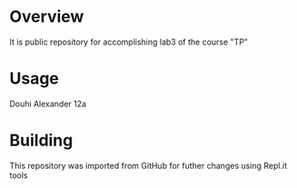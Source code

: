 # Overview

It is public repository for accomplishing lab3 of the course "TP"

# Usage

Douhi Alexander 12a

# Building

This repository was imported from GitHub for futher changes using Repl.it tools